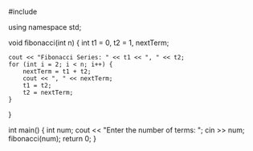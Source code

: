 #include <iostream>

using namespace std;

void fibonacci(int n) {
    int t1 = 0, t2 = 1, nextTerm;
    
    cout << "Fibonacci Series: " << t1 << ", " << t2;
    for (int i = 2; i < n; i++) {
        nextTerm = t1 + t2;
        cout << ", " << nextTerm;
        t1 = t2;
        t2 = nextTerm;
    }
}

int main() {
    int num;
    cout << "Enter the number of terms: ";
    cin >> num;
    fibonacci(num);
    return 0;
}
